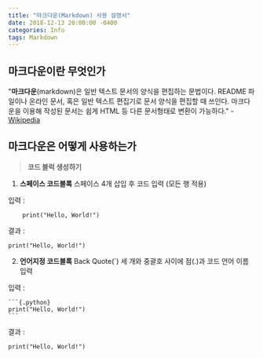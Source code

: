 ```yaml
---
title: "마크다운(Markdown) 사용 설명서"
date: 2018-12-13 20:00:00 -0400
categories: Info
tags: Markdown
---
```

## 마크다운이란 무엇인가

"**마크다운**(markdown)은 일반 텍스트 문서의 양식을 편집하는 문법이다. README 파일이나 온라인 문서, 혹은 일반 텍스트 편집기로 문서 양식을 편집할 때 쓰인다. 마크다운을 이용해 작성된 문서는 쉽게 HTML 등 다른 문서형태로 변환이 가능하다." - [Wikipedia](https://ko.wikipedia.org/wiki/%EB%A7%88%ED%81%AC%EB%8B%A4%EC%9A%B4)


## 마크다운은 어떻게 사용하는가

> **코드 블럭 생성하기**

1. **스페이스 코드블록**
스페이스 4개 삽입 후 코드 입력 (모든 행 적용)

입력 :

~~~
    print("Hello, World!")
~~~

결과 :

    print("Hello, World!")

2. **언어지정 코드블록**
Back Quote(`) 세 개와 중괄호 사이에 점(.)과 코드 언어 이름 입력

입력 :

~~~
```{.python}
print("Hello, World!")
```
~~~

결과 :

```{.python}
print("Hello, World!")
```
